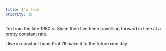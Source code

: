 ```yaml
---
title: I'm from
priority: 10
---
```

I'm from the late 1980's. Since then I've been travelling forward in time at a pretty constant rate.

I live in constant hope that I'll make it to the future one day.
